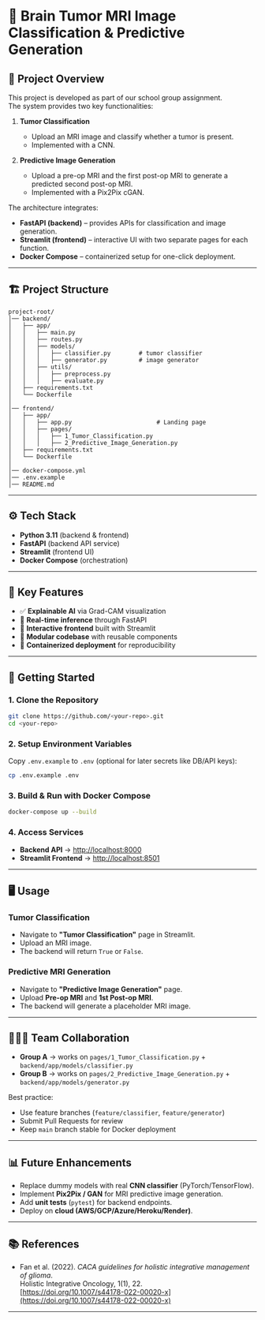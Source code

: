# 🧠 Brain Tumor MRI Image Classification & Predictive Generation

## 📌 Project Overview
This project is developed as part of our school group assignment.  
The system provides two key functionalities:

1. **Tumor Classification**  
   - Upload an MRI image and classify whether a tumor is present.  
   - Implemented with a CNN.  

2. **Predictive Image Generation**  
   - Upload a pre-op MRI and the first post-op MRI to generate a predicted second post-op MRI.  
   - Implemented with a Pix2Pix cGAN.  

The architecture integrates:
- **FastAPI (backend)** – provides APIs for classification and image generation.  
- **Streamlit (frontend)** – interactive UI with two separate pages for each function.  
- **Docker Compose** – containerized setup for one-click deployment.  

---

## 🏗️ Project Structure

```
project-root/
│── backend/                
│   ├── app/
│   │   ├── main.py
│   │   ├── routes.py
│   │   ├── models/
│   │   │   ├── classifier.py        # tumor classifier 
│   │   │   ├── generator.py         # image generator 
│   │   ├── utils/
│   │   │   ├── preprocess.py
│   │   │   ├── evaluate.py
│   ├── requirements.txt
│   └── Dockerfile
│
│── frontend/
│   ├── app/
│   │   ├── app.py                        # Landing page
│   │   ├── pages/
│   │   │   ├── 1_Tumor_Classification.py
│   │   │   ├── 2_Predictive_Image_Generation.py
│   ├── requirements.txt
│   └── Dockerfile
│
│── docker-compose.yml
│── .env.example
│── README.md
```

---

## ⚙️ Tech Stack
- **Python 3.11** (backend & frontend)
- **FastAPI** (backend API service)
- **Streamlit** (frontend UI)
- **Docker Compose** (orchestration)

---

## 🧩 Key Features

- ✅ **Explainable AI** via Grad-CAM visualization  
- 🧠 **Real-time inference** through FastAPI  
- 🎨 **Interactive frontend** built with Streamlit  
- 🧰 **Modular codebase** with reusable components  
- 🐳 **Containerized deployment** for reproducibility

---

## 🚀 Getting Started

### 1. Clone the Repository
```bash
git clone https://github.com/<your-repo>.git
cd <your-repo>
```

### 2. Setup Environment Variables
Copy `.env.example` to `.env` (optional for later secrets like DB/API keys):
```bash
cp .env.example .env
```

### 3. Build & Run with Docker Compose
```bash
docker-compose up --build
```

### 4. Access Services
- **Backend API** → [http://localhost:8000](http://localhost:8000)  
- **Streamlit Frontend** → [http://localhost:8501](http://localhost:8501)  

---

## 🖥️ Usage

### Tumor Classification
- Navigate to **"Tumor Classification"** page in Streamlit.  
- Upload an MRI image.  
- The backend will return `True` or `False`.  

### Predictive MRI Generation
- Navigate to **"Predictive Image Generation"** page.  
- Upload **Pre-op MRI** and **1st Post-op MRI**.  
- The backend will generate a placeholder MRI image.  

---

## 🧑‍🤝‍🧑 Team Collaboration
- **Group A** → works on `pages/1_Tumor_Classification.py` + `backend/app/models/classifier.py`  
- **Group B** → works on `pages/2_Predictive_Image_Generation.py` + `backend/app/models/generator.py`  

Best practice:
- Use feature branches (`feature/classifier`, `feature/generator`)  
- Submit Pull Requests for review  
- Keep `main` branch stable for Docker deployment  

---

## 📊 Future Enhancements
- Replace dummy models with real **CNN classifier** (PyTorch/TensorFlow).  
- Implement **Pix2Pix / GAN** for MRI predictive image generation.  
- Add **unit tests** (`pytest`) for backend endpoints.  
- Deploy on **cloud (AWS/GCP/Azure/Heroku/Render)**.  

---

## 📚 References
- Fan et al. (2022). *CACA guidelines for holistic integrative management of glioma*.  
  Holistic Integrative Oncology, 1(1), 22.  
  [https://doi.org/10.1007/s44178-022-00020-x](https://doi.org/10.1007/s44178-022-00020-x)  

---
